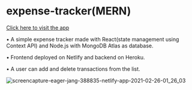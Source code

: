 # expense-tracker(MERN)

[Click here to visit the app](https://eager-jang-388835.netlify.app/)

• A simple expense tracker made with React(state management using Context API) and Node.js with MongoDB Atlas as database.

• Frontend deployed on Netlify and backend on Heroku.

• A user can add and delete transactions from the list.



![screencapture-eager-jang-388835-netlify-app-2021-02-26-01_26_03](https://user-images.githubusercontent.com/64744858/109209493-9ebd2c00-77d1-11eb-8c65-c550e4ad5416.png)
